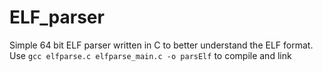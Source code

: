 # ELF_parser

Simple 64 bit ELF parser written in C to better understand the ELF format.
Use `gcc elfparse.c elfparse_main.c -o parsElf` to compile and link
